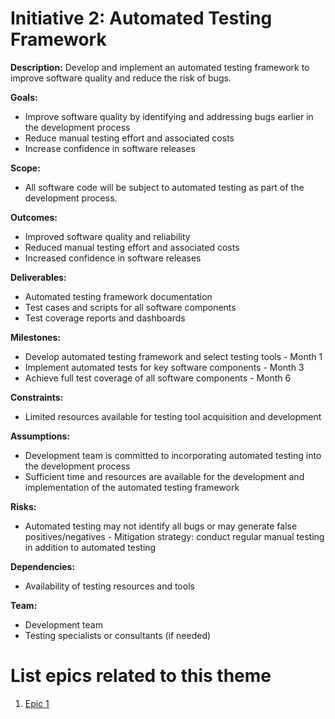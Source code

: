 # Initiative 2: Automated Testing Framework

**Description:** Develop and implement an automated testing framework to improve software quality and reduce the risk of bugs.

**Goals:**
- Improve software quality by identifying and addressing bugs earlier in the development process
- Reduce manual testing effort and associated costs
- Increase confidence in software releases

**Scope:**
- All software code will be subject to automated testing as part of the development process.

**Outcomes:**
- Improved software quality and reliability
- Reduced manual testing effort and associated costs
- Increased confidence in software releases

**Deliverables:**
- Automated testing framework documentation
- Test cases and scripts for all software components
- Test coverage reports and dashboards

**Milestones:**
- Develop automated testing framework and select testing tools - Month 1
- Implement automated tests for key software components - Month 3
- Achieve full test coverage of all software components - Month 6

**Constraints:**
- Limited resources available for testing tool acquisition and development

**Assumptions:**
- Development team is committed to incorporating automated testing into the development process
- Sufficient time and resources are available for the development and implementation of the automated testing framework

**Risks:**
- Automated testing may not identify all bugs or may generate false positives/negatives - Mitigation strategy: conduct regular manual testing in addition to automated testing

**Dependencies:**
- Availability of testing resources and tools

**Team:**
- Development team
- Testing specialists or consultants (if needed)

# List epics related to this theme
1. [Epic 1](epics/epic_auto_testing.md)